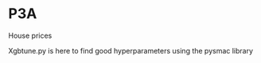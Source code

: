 # P3A
House prices

<p>Xgbtune.py is here to find good hyperparameters using the pysmac library</p>
